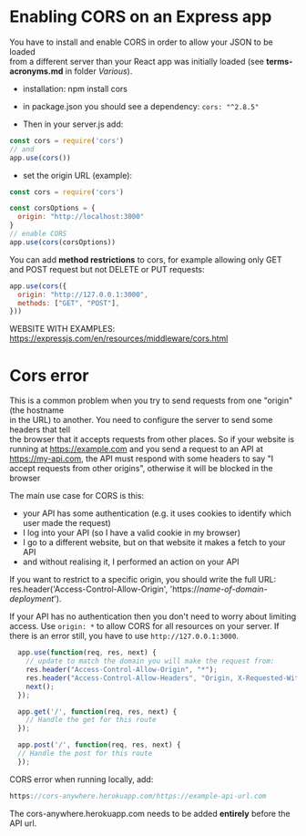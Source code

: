 # Enabling CORS on an Express app

You have to install and enable CORS in order to allow your JSON to be loaded  
from a different server than your React app was initially loaded (see **terms-acronyms.md** in folder *Various*).

* installation:  npm install cors

* in package.json you should see a dependency:  `cors: "^2.8.5"`

* Then in your server.js add:  
``` javascript
const cors = require('cors')
// and
app.use(cors())
```
* set the origin URL (example):  
``` javascript
const cors = require('cors')

const corsOptions = {
  origin: "http://localhost:3000"
}
// enable CORS
app.use(cors(corsOptions))
```

You can add **method restrictions** to cors, for example allowing only GET and POST request but not DELETE or PUT requests:
``` javascript
app.use(cors({
  origin: "http://127.0.0.1:3000",
  methods: ["GET", "POST"],
}))
```

WEBSITE WITH EXAMPLES: https://expressjs.com/en/resources/middleware/cors.html

# Cors error

This is a common problem when you try to send requests from one "origin" (the hostname  
in the URL) to another. You need to configure the server to send some headers that tell  
the browser that it accepts requests from other places. So if your website is running at https://example.com and you send a request to an API at https://my-api.com, the API must respond with some headers to say "I accept requests from other origins", otherwise it will be blocked in the browser

The main use case for CORS is this:
* your API has some authentication (e.g. it uses cookies to identify which user made the request)
* I log into your API (so I have a valid cookie in my browser)
* I go to a different website, but on that website it makes a fetch to your API
* and without realising it, I performed an action on your API  

If you want to restrict to a specific origin, you should write the full URL:  
res.header('Access-Control-Allow-Origin', 'https://*name-of-domain-deployment*').  

If your API has no authentication then you don't need to worry about limiting access. Use `origin: *` to allow CORS for all resources on your server. If there is an error still, you have to use `http://127.0.0.1:3000`.

``` javascript
  app.use(function(req, res, next) {
    // update to match the domain you will make the request from:
    res.header("Access-Control-Allow-Origin", "*"); 
    res.header("Access-Control-Allow-Headers", "Origin, X-Requested-With, Content-Type, Accept");
    next();
  });

  app.get('/', function(req, res, next) {
    // Handle the get for this route
  });

  app.post('/', function(req, res, next) {
  // Handle the post for this route
  });
  ```

  CORS error when running locally, add:  
  ``` javascript
  https://cors-anywhere.herokuapp.com/https://example-api-url.com
  ```
  The cors-anywhere.herokuapp.com needs to be added **entirely** before the API url.